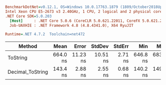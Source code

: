 ``` ini

BenchmarkDotNet=v0.12.1, OS=Windows 10.0.17763.1879 (1809/October2018Update/Redstone5)
Intel Xeon CPU E5-2673 v3 2.40GHz, 1 CPU, 2 logical and 2 physical cores
.NET Core SDK=5.0.203
  [Host]     : .NET Core 5.0.6 (CoreCLR 5.0.621.22011, CoreFX 5.0.621.22011), X64 RyuJIT
  Job-UAXHIE : .NET Framework 4.8 (4.8.4341.0), X64 RyuJIT

Runtime=.NET 4.7.2  Toolchain=net472  

```
|           Method |     Mean |    Error |   StdDev |  StdErr |      Min |      Max |   Median | Ratio | MannWhitney(5%) |
|----------------- |---------:|---------:|---------:|--------:|---------:|---------:|---------:|------:|---------------- |
|         ToString | 664.0 ns | 11.23 ns | 10.51 ns | 2.71 ns | 646.8 ns | 683.3 ns | 663.3 ns |  1.00 |            Base |
| Decimal_ToString | 143.4 ns |  2.88 ns |  2.55 ns | 0.68 ns | 140.2 ns | 149.4 ns | 143.9 ns |  0.22 |          Faster |

